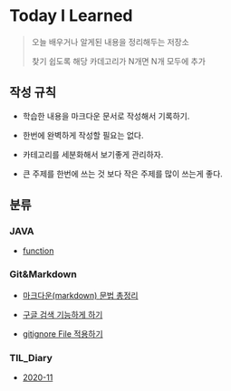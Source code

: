 Today I Learned
==

>오늘 배우거나 알게된 내용을 정리해두는 저장소
>
>찾기 쉽도록 해당 카데고리가 N개면 N개 모두에 추가



## 작성 규칙

* 학습한 내용을 마크다운 문서로 작성해서 기록하기.

* 한번에 완벽하게 작성할 필요는 없다.

* 카테고리를 세분화해서 보기좋게 관리하자.

* 큰 주제를 한번에 쓰는 것 보다 작은 주제를 많이 쓰는게 좋다.

  


## 분류

### JAVA

* [function][ JAVA1]

[JAVA1]:https://github.com/goheeji/TIL/blob/master/JAVA/function.md

### Git&Markdown

* [마크다운(markdown) 문법 총정리][Git&Markdown1]

[Git&Markdown1]:https://github.com/goheeji/TIL/blob/master/git%26markdown/%EB%A7%88%ED%81%AC%EB%8B%A4%EC%9A%B4(markdown)%20%EB%AC%B8%EB%B2%95%20%EC%B4%9D%EC%A0%95%EB%A6%AC.md

* [구글 검색 기능하게 하기][Git&Markdown2]

[Git&Markdown2]:https://github.com/goheeji/TIL/blob/master/git%26markdown/%EA%B5%AC%EA%B8%80%20%EA%B2%80%EC%83%89%20%EA%B0%80%EB%8A%A5%ED%95%98%EA%B2%8C%20%ED%95%98%EA%B8%B0.md

* [gitignore File 적용하기][Git&Markdown3]

[Git&Markdown3]:https://github.com/goheeji/TIL/blob/master/git%26markdown/gitignore%20File%20%EC%A0%81%EC%9A%A9%ED%95%98%EA%B8%B0.md



### TIL_Diary
* [2020-11][TIL_Diary1]

[TIL_Diary1]: https://github.com/goheeji/TIL/tree/master/TIL_Diary/2020-11
